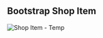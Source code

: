 ## Bootstrap Shop Item
![Shop Item - Temp](https://user-images.githubusercontent.com/79404579/129547672-87f8b2ec-5e17-46fe-b283-fa878ef5b5d5.png)
